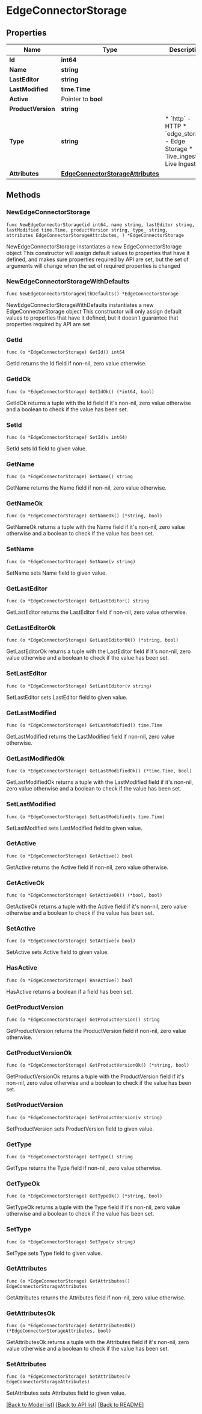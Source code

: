 # EdgeConnectorStorage

## Properties

Name | Type | Description | Notes
------------ | ------------- | ------------- | -------------
**Id** | **int64** |  | [readonly] 
**Name** | **string** |  | 
**LastEditor** | **string** |  | [readonly] 
**LastModified** | **time.Time** |  | [readonly] 
**Active** | Pointer to **bool** |  | [optional] 
**ProductVersion** | **string** |  | [readonly] 
**Type** | **string** | * &#x60;http&#x60; - HTTP * &#x60;edge_storage&#x60; - Edge Storage * &#x60;live_ingest&#x60; - Live Ingest | 
**Attributes** | [**EdgeConnectorStorageAttributes**](EdgeConnectorStorageAttributes.md) |  | 

## Methods

### NewEdgeConnectorStorage

`func NewEdgeConnectorStorage(id int64, name string, lastEditor string, lastModified time.Time, productVersion string, type_ string, attributes EdgeConnectorStorageAttributes, ) *EdgeConnectorStorage`

NewEdgeConnectorStorage instantiates a new EdgeConnectorStorage object
This constructor will assign default values to properties that have it defined,
and makes sure properties required by API are set, but the set of arguments
will change when the set of required properties is changed

### NewEdgeConnectorStorageWithDefaults

`func NewEdgeConnectorStorageWithDefaults() *EdgeConnectorStorage`

NewEdgeConnectorStorageWithDefaults instantiates a new EdgeConnectorStorage object
This constructor will only assign default values to properties that have it defined,
but it doesn't guarantee that properties required by API are set

### GetId

`func (o *EdgeConnectorStorage) GetId() int64`

GetId returns the Id field if non-nil, zero value otherwise.

### GetIdOk

`func (o *EdgeConnectorStorage) GetIdOk() (*int64, bool)`

GetIdOk returns a tuple with the Id field if it's non-nil, zero value otherwise
and a boolean to check if the value has been set.

### SetId

`func (o *EdgeConnectorStorage) SetId(v int64)`

SetId sets Id field to given value.


### GetName

`func (o *EdgeConnectorStorage) GetName() string`

GetName returns the Name field if non-nil, zero value otherwise.

### GetNameOk

`func (o *EdgeConnectorStorage) GetNameOk() (*string, bool)`

GetNameOk returns a tuple with the Name field if it's non-nil, zero value otherwise
and a boolean to check if the value has been set.

### SetName

`func (o *EdgeConnectorStorage) SetName(v string)`

SetName sets Name field to given value.


### GetLastEditor

`func (o *EdgeConnectorStorage) GetLastEditor() string`

GetLastEditor returns the LastEditor field if non-nil, zero value otherwise.

### GetLastEditorOk

`func (o *EdgeConnectorStorage) GetLastEditorOk() (*string, bool)`

GetLastEditorOk returns a tuple with the LastEditor field if it's non-nil, zero value otherwise
and a boolean to check if the value has been set.

### SetLastEditor

`func (o *EdgeConnectorStorage) SetLastEditor(v string)`

SetLastEditor sets LastEditor field to given value.


### GetLastModified

`func (o *EdgeConnectorStorage) GetLastModified() time.Time`

GetLastModified returns the LastModified field if non-nil, zero value otherwise.

### GetLastModifiedOk

`func (o *EdgeConnectorStorage) GetLastModifiedOk() (*time.Time, bool)`

GetLastModifiedOk returns a tuple with the LastModified field if it's non-nil, zero value otherwise
and a boolean to check if the value has been set.

### SetLastModified

`func (o *EdgeConnectorStorage) SetLastModified(v time.Time)`

SetLastModified sets LastModified field to given value.


### GetActive

`func (o *EdgeConnectorStorage) GetActive() bool`

GetActive returns the Active field if non-nil, zero value otherwise.

### GetActiveOk

`func (o *EdgeConnectorStorage) GetActiveOk() (*bool, bool)`

GetActiveOk returns a tuple with the Active field if it's non-nil, zero value otherwise
and a boolean to check if the value has been set.

### SetActive

`func (o *EdgeConnectorStorage) SetActive(v bool)`

SetActive sets Active field to given value.

### HasActive

`func (o *EdgeConnectorStorage) HasActive() bool`

HasActive returns a boolean if a field has been set.

### GetProductVersion

`func (o *EdgeConnectorStorage) GetProductVersion() string`

GetProductVersion returns the ProductVersion field if non-nil, zero value otherwise.

### GetProductVersionOk

`func (o *EdgeConnectorStorage) GetProductVersionOk() (*string, bool)`

GetProductVersionOk returns a tuple with the ProductVersion field if it's non-nil, zero value otherwise
and a boolean to check if the value has been set.

### SetProductVersion

`func (o *EdgeConnectorStorage) SetProductVersion(v string)`

SetProductVersion sets ProductVersion field to given value.


### GetType

`func (o *EdgeConnectorStorage) GetType() string`

GetType returns the Type field if non-nil, zero value otherwise.

### GetTypeOk

`func (o *EdgeConnectorStorage) GetTypeOk() (*string, bool)`

GetTypeOk returns a tuple with the Type field if it's non-nil, zero value otherwise
and a boolean to check if the value has been set.

### SetType

`func (o *EdgeConnectorStorage) SetType(v string)`

SetType sets Type field to given value.


### GetAttributes

`func (o *EdgeConnectorStorage) GetAttributes() EdgeConnectorStorageAttributes`

GetAttributes returns the Attributes field if non-nil, zero value otherwise.

### GetAttributesOk

`func (o *EdgeConnectorStorage) GetAttributesOk() (*EdgeConnectorStorageAttributes, bool)`

GetAttributesOk returns a tuple with the Attributes field if it's non-nil, zero value otherwise
and a boolean to check if the value has been set.

### SetAttributes

`func (o *EdgeConnectorStorage) SetAttributes(v EdgeConnectorStorageAttributes)`

SetAttributes sets Attributes field to given value.



[[Back to Model list]](../README.md#documentation-for-models) [[Back to API list]](../README.md#documentation-for-api-endpoints) [[Back to README]](../README.md)


